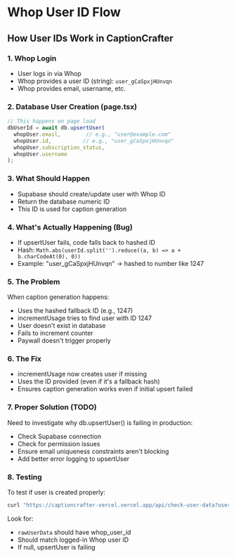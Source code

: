 # Whop User ID Flow

## How User IDs Work in CaptionCrafter

### 1. Whop Login
- User logs in via Whop
- Whop provides a user ID (string): `user_gCaSpxjHUnvqn`
- Whop provides email, username, etc.

### 2. Database User Creation (page.tsx)
```typescript
// This happens on page load
dbUserId = await db.upsertUser(
  whopUser.email,        // e.g., "user@example.com"
  whopUser.id,          // e.g., "user_gCaSpxjHUnvqn"
  whopUser.subscription_status,
  whopUser.username
);
```

### 3. What Should Happen
- Supabase should create/update user with Whop ID
- Return the database numeric ID
- This ID is used for caption generation

### 4. What's Actually Happening (Bug)
- If upsertUser fails, code falls back to hashed ID
- Hash: `Math.abs(userId.split('').reduce((a, b) => a + b.charCodeAt(0), 0))`
- Example: "user_gCaSpxjHUnvqn" → hashed to number like 1247

### 5. The Problem
When caption generation happens:
- Uses the hashed fallback ID (e.g., 1247)
- incrementUsage tries to find user with ID 1247
- User doesn't exist in database
- Fails to increment counter
- Paywall doesn't trigger properly

### 6. The Fix
- incrementUsage now creates user if missing
- Uses the ID provided (even if it's a fallback hash)
- Ensures caption generation works even if initial upsert failed

### 7. Proper Solution (TODO)
Need to investigate why db.upsertUser() is failing in production:
- Check Supabase connection
- Check for permission issues
- Ensure email uniqueness constraints aren't blocking
- Add better error logging to upsertUser

### 8. Testing
To test if user is created properly:
```bash
curl "https://captioncrafter-vercel.vercel.app/api/check-user-data?userId=YOUR_ID"
```

Look for:
- `rawUserData` should have whop_user_id
- Should match logged-in Whop user ID
- If null, upsertUser is failing

